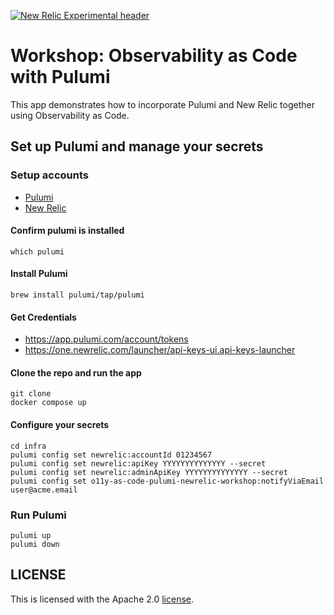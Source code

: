 [![New Relic Experimental header](https://github.com/newrelic/opensource-website/raw/master/src/images/categories/Experimental.png)](https://opensource.newrelic.com/oss-category/#new-relic-experimental)

# Workshop: Observability as Code with Pulumi

This app demonstrates how to incorporate Pulumi and New Relic together using Observability as Code.

## Set up Pulumi and manage your secrets

### Setup accounts
- [Pulumi](https://www.pulumi.com/docs/get-started/aws/begin/#install-pulumi)
- [New Relic](https://newrelic.com/signup)

#### Confirm pulumi is installed
```
which pulumi
```

#### Install Pulumi
```
brew install pulumi/tap/pulumi
```

#### Get Credentials
- https://app.pulumi.com/account/tokens
- https://one.newrelic.com/launcher/api-keys-ui.api-keys-launcher

#### Clone the repo and run the app
```
git clone
docker compose up
```

#### Configure your secrets
```
cd infra
pulumi config set newrelic:accountId 01234567
pulumi config set newrelic:apiKey YYYYYYYYYYYYYY --secret
pulumi config set newrelic:adminApiKey YYYYYYYYYYYYYY --secret
pulumi config set o11y-as-code-pulumi-newrelic-workshop:notifyViaEmail user@acme.email
```

### Run Pulumi
```
pulumi up
pulumi down
```

## LICENSE

This is licensed with the Apache 2.0 [license](LICENSE).
